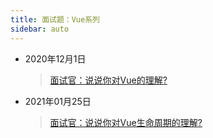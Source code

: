 ```yaml
---
title: 面试题：Vue系列
sidebar: auto
---
```

<style>
    .go-to-top {
        display: block !important;
    }
</style>

* 2020年12月1日
  > [面试官：说说你对Vue的理解?](20201201.md)
* 2021年01月25日
  > [面试官：说说你对Vue生命周期的理解?](20210125.md)